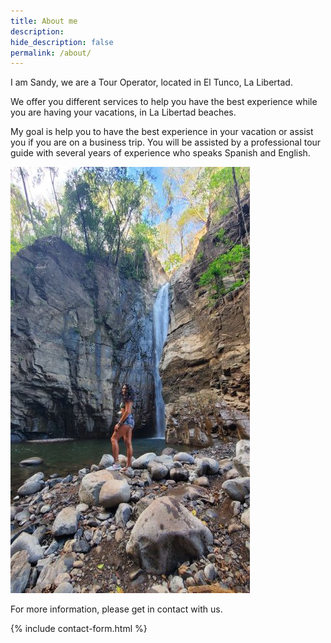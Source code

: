 ```yaml
---
title: About me
description:
hide_description: false
permalink: /about/
---
```

I am Sandy, we are a Tour Operator, located in El Tunco, La Libertad.

We offer you different services to help you have the best experience while you are having your vacations, in La Libertad beaches.

My goal is help you to have the best experience in your vacation or assist you if you are on a business trip.
You will be assisted by a professional tour guide with several years of experience who speaks Spanish and English.

![Volcano](/assets/img/about/about-me.jpg)

For more information, please get in contact with us.

{% include contact-form.html %}
